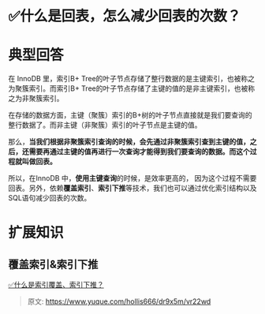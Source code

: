 # ✅什么是回表，怎么减少回表的次数？


# 典型回答

在 InnoDB 里，索引B+ Tree的叶子节点存储了整行数据的是主键索引，也被称之为聚簇索引。而索引B+ Tree的叶子节点存储了主键的值的是非主键索引，也被称之为非聚簇索引。

在存储的数据方面，主键（聚簇）索引的B+树的叶子节点直接就是我们要查询的整行数据了。而非主键（非聚簇）索引的叶子节点是主键的值。

那么，**当我们根据非聚簇索引查询的时候，会先通过非聚簇索引查到主键的值，之后，还需要再通过主键的值再进行一次查询才能得到我们要查询的数据。而这个过程就叫做回表。**

所以，在InnoDB 中，**使用主键查询**的时候，是效率更高的， 因为这个过程不需要回表。另外，依赖**覆盖索引**、**索引下推**等技术，我们也可以通过优化索引结构以及SQL语句减少回表的次数。

# 扩展知识


## 覆盖索引&索引下推

[✅什么是索引覆盖、索引下推？](https://www.yuque.com/hollis666/dr9x5m/gpg6mivy21wg0r55?view=doc_embed)


> 原文: <https://www.yuque.com/hollis666/dr9x5m/vr22wd>
